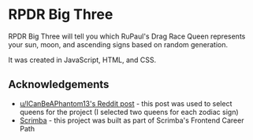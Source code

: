 
# RPDR Big Three

RPDR Big Three will tell you which RuPaul's Drag Race Queen represents your sun, moon, and ascending signs based on random generation.

It was created in JavaScript, HTML, and CSS.


## Acknowledgements

 - [u/ICanBeAPhantom13's Reddit post](https://www.reddit.com/r/rupaulsdragrace/comments/uve5gn/all_drag_race_us_queens_zodiac_signs_2022/) - this post was used to select queens for the project (I selected two queens for each zodiac sign)
 - [Scrimba](https://scrimba.com/learn/frontend) - this project was built as part of Scrimba's Frontend Career Path


